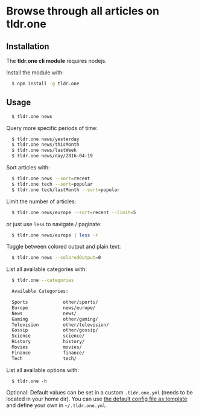 # Browse through all articles on tldr.one

## Installation

The **tldr.one cli module** requires nodejs.

Install the module with:

```sh
  $ npm install -g tldr.one
```

## Usage

```sh
  $ tldr.one news
```

Query more specific periods of time:

```sh
  $ tldr.one news/yesterday
  $ tldr.one news/thisMonth
  $ tldr.one news/lastWeek
  $ tldr.one news/day/2016-04-19
```

Sort articles with:

```sh
  $ tldr.one news --sort=recent
  $ tldr.one tech --sort=popular
  $ tldr.one tech/lastMonth --sort=popular
```

Limit the number of articles:

```sh
  $ tldr.one news/europe --sort=recent --limit=5
```

or just use `less` to navigate / paginate:

```sh
  $ tldr.one news/europe | less -r
```

Toggle between colored output and plain text:

```sh
  $ tldr.one news --coloredOutput=0
```

List all available categories with:

```sh
  $ tldr.one --categories

  Available Categories:

  Sports             other/sports/
  Europe             news/europe/
  News               news/
  Gaming             other/gaming/
  Television         other/television/
  Gossip             other/gossip/
  Science            science/
  History            history/
  Movies             movies/
  Finance            finance/
  Tech               tech/
```

List all available options with:

```
  $ tldr.one -h
```

Optional: Default values can be set in a custom `.tldr.one.yml` (needs to be located in your home dir). You can  use [the default config file as template](https://github.com/pstaender/tldr.one-cli/blob/master/src/.tldr.one.yml) and define your own in `~/.tldr.one.yml`.

